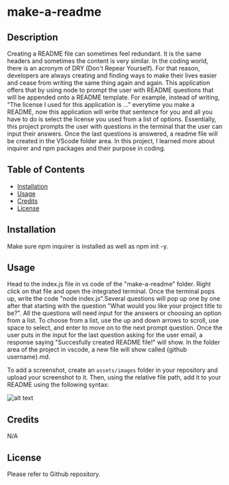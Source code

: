 # make-a-readme

## Description

Creating a README file can sometimes feel redundant. It is the same headers and sometimes the content is very similar. In the coding world, there is an acronym of DRY (Don't Repear Yourself). For that reason, developers are always creating and finding ways to make their lives easier and cease from writing the same thing again and again. This application offers that by using node to prompt the user with README questions that will be appended onto a README template. For example, instead of writing, "The license I used for this application is ..." everytime you make a README, now this application will write that sentence for you and all you have to do is select the license you used from a list of options. Essentially, this project prompts the user with questions in the terminal that the user can input their answers. Once the last questions is answered, a readme file will be created in the VScode folder area. In this project, I learned more about inquirer and npm packages and their purpose in coding. 


## Table of Contents

- [Installation](#installation)
- [Usage](#usage)
- [Credits](#credits)
- [License](#license)

## Installation

Make sure npm inquirer is installed as well as npm init -y. 

## Usage

Head to the index.js file in vs code of the "make-a-readme" folder. Right click on that file and open the integrated terminal. Once the terminal pops up, write the code "node index.js".Several questions will pop up one by one after that starting with the question "What would you like your project title to be?". All the questions will need input for the answers or choosing an option from a list. To choose from a list, use the up and down arrows to scroll, use space to select, and enter to move on to the next prompt question. Once the user puts in the input for the last question asking for the user email, a response saying "Succesfully created README file!" will show. In the folder area of the project in vscode, a new file will show called {github username}.md. 

To add a screenshot, create an `assets/images` folder in your repository and upload your screenshot to it. Then, using the relative file path, add it to your README using the following syntax:

![alt text](assets/images/screenshot.png)

## Credits

N/A

## License

Please refer to Github repository.



